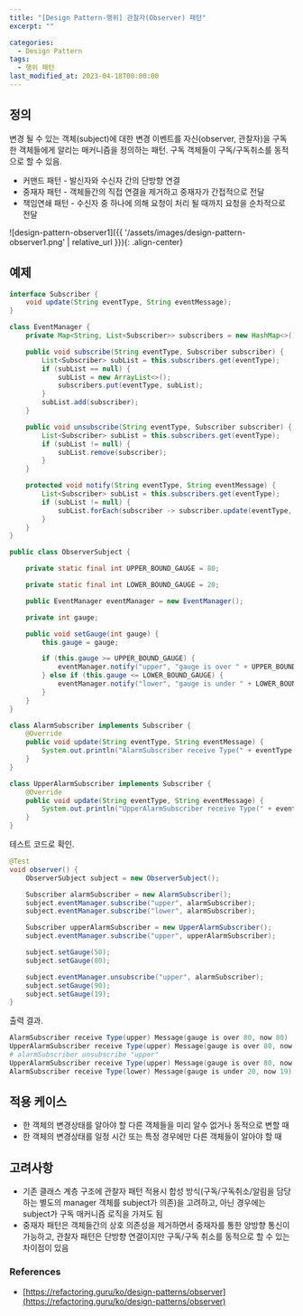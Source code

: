 ```yaml
---
title: "[Design Pattern-행위] 관찰자(Observer) 패턴"
excerpt: ""

categories:
  - Design Pattern
tags:
  - 행위 패턴
last_modified_at: 2023-04-18T00:00:00
---
```



## 정의

변경 될 수 있는 객체(subject)에 대한 변경 이벤트를 자신(observer, 관찰자)을 구독한 객체들에게 알리는 매커니즘을 정의하는 패턴. 구독 객체들이 구독/구독취소를 동적으로 할 수 있음.

- 커맨드 패턴 - 발신자와 수신자 간의 단방향 연결
- 중재자 패턴 - 객체들간의 직접 연결을 제거하고 중재자가 간접적으로 전달
- 책임연쇄 패턴 - 수신자 중 하나에 의해 요청이 처리 될 때까지 요청을 순차적으로 전달

![design-pattern-observer1]({{ '/assets/images/design-pattern-observer1.png' | relative_url }}){: .align-center}

## 예제

```java
interface Subscriber {
    void update(String eventType, String eventMessage);
}

class EventManager {
    private Map<String, List<Subscriber>> subscribers = new HashMap<>();

    public void subscribe(String eventType, Subscriber subscriber) {
        List<Subscriber> subList = this.subscribers.get(eventType);
        if (subList == null) {
            subList = new ArrayList<>();
            subscribers.put(eventType, subList);
        }
        subList.add(subscriber);
    }

    public void unsubscribe(String eventType, Subscriber subscriber) {
        List<Subscriber> subList = this.subscribers.get(eventType);
        if (subList != null) {
            subList.remove(subscriber);
        }
    }

    protected void notify(String eventType, String eventMessage) {
        List<Subscriber> subList = this.subscribers.get(eventType);
        if (subList != null) {
            subList.forEach(subscriber -> subscriber.update(eventType, eventMessage));
        }
    }
}

public class ObserverSubject {

    private static final int UPPER_BOUND_GAUGE = 80;

    private static final int LOWER_BOUND_GAUGE = 20;

    public EventManager eventManager = new EventManager();

    private int gauge;

    public void setGauge(int gauge) {
        this.gauge = gauge;

        if (this.gauge >= UPPER_BOUND_GAUGE) {
            eventManager.notify("upper", "gauge is over " + UPPER_BOUND_GAUGE + ", now " + this.gauge);
        } else if (this.gauge <= LOWER_BOUND_GAUGE) {
            eventManager.notify("lower", "gauge is under " + LOWER_BOUND_GAUGE + ", now " + this.gauge);
        }
    }
}

class AlarmSubscriber implements Subscriber {
    @Override
    public void update(String eventType, String eventMessage) {
        System.out.println("AlarmSubscriber receive Type(" + eventType + ") Message(" + eventMessage + ")");
    }
}

class UpperAlarmSubscriber implements Subscriber {
    @Override
    public void update(String eventType, String eventMessage) {
        System.out.println("UpperAlarmSubscriber receive Type(" + eventType + ") Message(" + eventMessage + ")");
    }
}
```

테스트 코드로 확인.

```java
@Test
void observer() {
    ObserverSubject subject = new ObserverSubject();

    Subscriber alarmSubscriber = new AlarmSubscriber();
    subject.eventManager.subscribe("upper", alarmSubscriber);
    subject.eventManager.subscribe("lower", alarmSubscriber);

    Subscriber upperAlarmSubscriber = new UpperAlarmSubscriber();
    subject.eventManager.subscribe("upper", upperAlarmSubscriber);

    subject.setGauge(50);
    subject.setGauge(80);

    subject.eventManager.unsubscribe("upper", alarmSubscriber);
    subject.setGauge(90);
    subject.setGauge(19);
}
```

출력 결과.

```powershell
AlarmSubscriber receive Type(upper) Message(gauge is over 80, now 80)
UpperAlarmSubscriber receive Type(upper) Message(gauge is over 80, now 80)
# alarmSubscriber unsubscribe "upper"
UpperAlarmSubscriber receive Type(upper) Message(gauge is over 80, now 90)
AlarmSubscriber receive Type(lower) Message(gauge is under 20, now 19)
```

## 적용 케이스

- 한 객체의 변경상태를 알아야 할 다른 객체들을 미리 알수 없거나 동적으로 변할 때
- 한 객체의 변경상태를 일정 시간 또는 특정 경우에만 다른 객체들이 알아야 할 때

## 고려사항

- 기존 클래스 계층 구조에 관찰자 패턴 적용시 합성 방식(구독/구독취소/알림을 담당하는 별도의 manager 객체를 subject가 의존)을 고려하고, 아닌 경우에는 subject가 구독 매커니즘 로직을 가져도 됨
- 중재자 패턴은 객체들간의 상호 의존성을 제거하면서 중재자를 통한 양방향 통신이 가능하고, 관찰자 패턴은 단방향 연결이지만 구독/구독 취소를 동적으로 할 수 있는 차이점이 있음

### References

- [https://refactoring.guru/ko/design-patterns/observer](https://refactoring.guru/ko/design-patterns/observer)